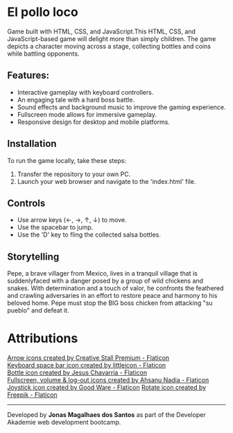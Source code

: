 # El pollo loco
Game built with HTML, CSS, and JavaScript.This HTML, CSS, and JavaScript-based game will delight more than simply children. The game depicts a character moving across a stage, collecting bottles and coins while battling opponents.

## Features: 
- Interactive gameplay with keyboard controllers.
- An engaging tale with a hard boss battle.
- Sound effects and background music to improve the gaming experience.
- Fullscreen mode allows for immersive gameplay.
- Responsive design for desktop and mobile platforms.

## Installation
To run the game locally, take these steps:
1. Transfer the repository to your own PC.
2. Launch your web browser and navigate to the 'index.html' file.

## Controls 
- Use arrow keys (←, →, ↑, ↓) to move.
- Use the spacebar to jump.
- Use the 'D' key to fling the collected salsa bottles.

## Storytelling

Pepe, a brave villager from Mexico, lives in a tranquil village that is suddenlyfaced with a danger posed by a group of wild chickens and snakes.
With determination and a touch of valor, he confronts the feathered and crawling adversaries in an effort to restore peace and harmony to his beloved home. 
Pepe must stop the BIG boss chicken from attacking "su pueblo" and defeat it.

# Attributions
<a href="https://www.flaticon.com/free-icons/arrow" title="arrow icons">Arrow icons created by Creative Stall Premium - Flaticon</a><br>
<a href="https://www.flaticon.com/free-icons/keyboard-key" title="keyboard key icons">Keyboard space bar icon created by littleicon - Flaticon</a><br>
<a href="https://www.flaticon.com/authors/jesus-chavarria" title="Jesus Chavarria">Bottle icon created by Jesus Chavarria - Flaticon</a><br>
<a href="https://www.flaticon.com/authors/ahsanu-nadia" title="Ahsanu Nadia ">Fullscreen, volume & log-out icons created by Ahsanu Nadia - Flaticon</a><br>
<a href="https://www.flaticon.com/free-icons/joystick" title="joystick icons">Joystick icon created by Good Ware - Flaticon</a>
<a href="https://www.flaticon.com/free-icons/rotate" title="rotate icons">Rotate icon created by Freepik - Flaticon</a>

---

Developed by **Jonas Magalhaes dos Santos** as part of the Developer Akademie web development bootcamp.